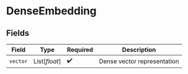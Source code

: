 # DenseEmbedding


## Fields

| Field                       | Type                        | Required                    | Description                 |
| --------------------------- | --------------------------- | --------------------------- | --------------------------- |
| `vector`                    | List[*float*]               | :heavy_check_mark:          | Dense vector representation |